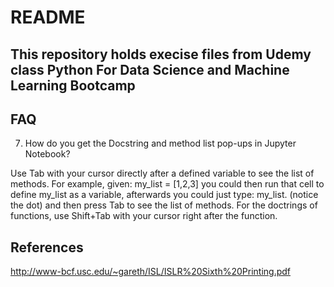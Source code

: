 # README

## This repository holds execise files from Udemy class **Python For Data Science and Machine Learning Bootcamp**

## FAQ

7. How do you get the Docstring and method list pop-ups in Jupyter Notebook?

Use Tab with your cursor directly after a defined variable to see the list of methods. For example, given: my_list = [1,2,3] you could then run that cell to define my_list as a variable, afterwards you could just type: my_list. (notice the dot) and then press Tab to see the list of methods. For the doctrings of functions, use Shift+Tab with your cursor right after the function.

## References

http://www-bcf.usc.edu/~gareth/ISL/ISLR%20Sixth%20Printing.pdf